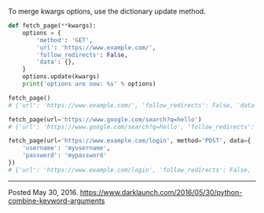 To merge kwargs options, use the dictionary update method.

```python
def fetch_page(**kwargs):
    options = {
        'method': 'GET',
        'url': 'https://www.example.com/',
        'follow_redirects': False,
        'data': {},
    }
    options.update(kwargs)
    print('options are now: %s' % options)

fetch_page()
# {'url': 'https://www.example.com/', 'follow_redirects': False, 'data': {}, 'method': 'GET'}

fetch_page(url='https://www.google.com/search?q=hello')
# {'url': 'https://www.google.com/search?q=hello', 'follow_redirects': False, 'data': {}, 'method': 'GET'}

fetch_page(url='https://www.example.com/login', method='POST', data={
    'username': 'myusername',
    'password': 'mypassword'
})
# {'url': 'https://www.example.com/login', 'follow_redirects': False, 'data': {'username': 'myusername', 'password': 'mypassword'}, 'method': 'POST'}
```

---

Posted May 30, 2016.
https://www.darklaunch.com/2016/05/30/python-combine-keyword-arguments